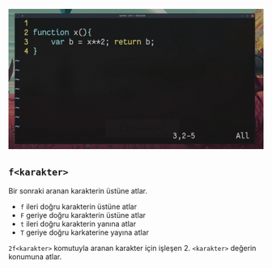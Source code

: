 ![](10.gif)

## `f<karakter>`

Bir sonraki aranan karakterin üstüne atlar.

- `f` ileri doğru karakterin üstüne atlar
- `F` geriye doğru karakterin üstüne atlar
- `t` ileri doğru karakterin yanına atlar
- `T` geriye doğru karkaterine yayına atlar

`2f<karakter>` komutuyla aranan karakter için işleşen 2. `<karakter>` değerin konumuna atlar.
